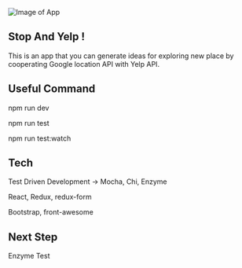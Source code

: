 ![Image of App](https://scontent.xx.fbcdn.net/t31.0-8/15325363_10211396893387241_1457536041559548465_o.jpg)

## Stop And Yelp !
This is an app that you can generate ideas for exploring new place by cooperating Google location API with Yelp API.

## Useful Command

npm run dev

npm run test

npm run test:watch

## Tech

Test Driven Development -> Mocha, Chi, Enzyme

React, Redux, redux-form

Bootstrap, front-awesome

## Next Step

Enzyme Test

